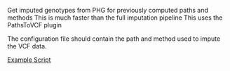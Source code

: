 Get imputed genotypes from PHG for previously computed paths and methods
This is much faster than the full imputation pipeline
This uses the PathsToVCF plugin

The configuration file should contain the path and method used to impute the VCF data.

[Example Script]()

